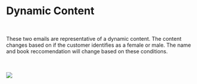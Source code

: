 <p align="center">
</p>

<h1>Dynamic Content</h1>
<br>
<p> These two emails are representative of a dynamic content. The content changes based on if the customer identifies as a female or male. The name and book reccomendation will change based on these conditions. </p><br />
<br>
<img src="https://i.imgur.com/jFw2ACk.jpg.jpg">




